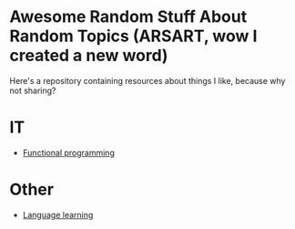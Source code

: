 # Awesome Random Stuff About Random Topics (ARSART, wow I created a new word)

Here's a repository containing resources about things I like, because why not sharing?

# IT

- [Functional programming](./topics/functional-programming.md)

# Other

- [Language learning](./topics/language-learning.md)
